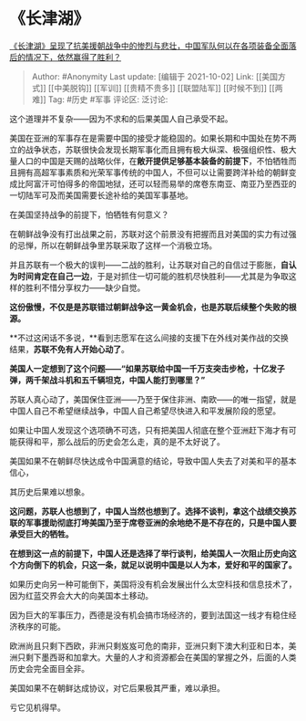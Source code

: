 # 《长津湖》
[《长津湖》呈现了抗美援朝战争中的惨烈与悲壮，中国军队何以在各项装备全面落后的情况下，依然赢得了胜利？](https://www.zhihu.com/question/489832711/answer/2150289967)

> Author: #Anonymity
> Last update: [编辑于 2021-10-02]
> Link: [[美国方式]] [[中美脱钩]] [[军训]] [[贵精不贵多]] [[联盟陆军]] [[时候不到]] [[两难]]
> Tag: #历史 #军事
> 评论区:
> 泛讨论:

这个道理并不复杂——因为不求和的后果美国人自己承受不起。

美国在亚洲的军事存在是需要中国的接受才能稳固的。如果长期和中国处在势不两立的战争状态，苏联很快会发现长期军事化而且拥有极大纵深、极强组织性、极大量人口的中国是天赐的战略伙伴，在**敞开提供足够基本装备的前提下**，不怕牺牲而且拥有高超军事素质和光荣军事传统的中国人，不但可以让需要跨洋补给的朝鲜变成比阿富汗可怕得多的帝国地狱，还可以轻而易举的席卷东南亚、南亚乃至西亚的一切陆军可及而美国需要长途补给的美国军事基地。

在美国坚持战争的前提下，怕牺牲有何意义？

在朝鲜战争没有打出战果之前，苏联对这个前景没有把握而且对美国的实力有过强的忌惮，所以在朝鲜战争里苏联采取了这样一个消极立场。

并且苏联有一个极大的误判——二战的胜利，让苏联对自己的自信过于膨胀，**自认为时间肯定在自己一边**，于是对抓住一切可能的胜机尽快胜利——尤其是为争取这样的胜利不惜分享权力——缺少自觉。

**这份傲慢，不仅是是苏联错过朝鲜战争这一黄金机会，也是苏联后续整个失败的根源。**

**不过这闲话不多说，**看到志愿军在这么间接的支援下在外线对美作战的交换结果，**苏联不免有人开始心动了**。

**美国人一定想到了这个问题——“如果苏联给中国一千万支突击步枪，十亿发子弹，两千架战斗机和五千辆坦克，中国人能打到哪里？”**

苏联人真心动了，美国保住亚洲——乃至于保住非洲、南欧——的唯一指望，就是中国人自己不希望继续战争，中国人自己希望尽快进入和平发展阶段的愿望。

如果让中国人发现这个选项确不可选，只有把美国人彻底在整个亚洲赶下海才有可能获得和平，那么战后的历史会怎么走，真的是不太好说了。

美国如果不在朝鲜尽快达成令中国满意的结论，导致中国人失去了对美和平的基本信心，

其历史后果难以想象。

**这问题，苏联人也想到了，中国人当然也想到了。选择不谈判，拿这个战绩交换苏联的军事援助彻底打垮美国乃至于席卷亚洲的余地绝不是不存在的，只是中国人要承受巨大的牺牲。**

**在想到这一点的前提下，中国人还是选择了举行谈判，给美国人一次阻止历史向这个方向倒下的机会，只这一条，就足以说明中国是以人为本，爱好和平的国家了。**

如果历史向另一种可能倒下，美国将没有机会发展出什么太空科技和信息技术了，因为红蓝交界会大大的向美国本土移动。

因为巨大的军事压力，西德是没有机会搞市场经济的，要到法国这一线才有稳住经济秩序的可能。

欧洲尚且只剩下西欧，非洲只剩岌岌可危的南非，亚洲只剩下澳大利亚和日本，美洲只剩下墨西哥和加拿大。大量的人才和资源都会在美国的掌握之外，后面的人类历史会完全面目全非。

美国如果不在朝鲜达成协议，对它后果极其严重，难以承担。

亏它见机得早。
